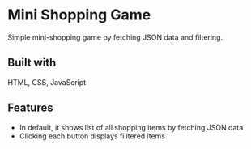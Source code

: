 # Mini Shopping Game

Simple mini-shopping game by fetching JSON data and filtering.

## Built with

HTML, CSS, JavaScript

## Features

- In default, it shows list of all shopping items by fetching JSON data
- Clicking each button displays filitered items
